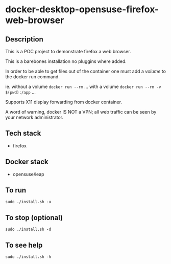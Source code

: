 # docker-desktop-opensuse-firefox-web-browser

## Description
This is a POC project to demonstrate firefox a web browser.

This is a barebones installation no pluggins where added.

In order to be able to get files out of the container one must add a *volume* to the docker run command.

ie.
without a volume
`docker run --rm` ...
with a volume
`docker run --rm -v $(pwd):/app` ...

Supports X11 display forwarding from docker container.

A word of warning, docker IS NOT a VPN; all web traffic can be seen by your network administrator.

## Tech stack
- firefox

## Docker stack
- opensuse/leap

## To run
`sudo ./install.sh -u`

## To stop (optional)
`sudo ./install.sh -d`

## To see help
`sudo ./install.sh -h`